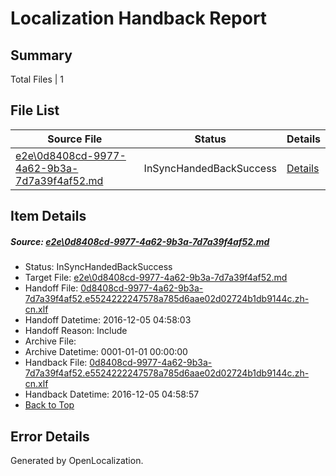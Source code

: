 # <a name='report-top'></a> Localization Handback Report

## Summary
 Total Files | 1

## File List
 Source File | Status | Details 
 ----------- | ------ | ------- 
 [e2e\0d8408cd-9977-4a62-9b3a-7d7a39f4af52.md](https://github.com/OpenLocalizationTestOrg/ol-test0/blob/6e0e95f5233495983e03ee3ac651ac460ad1268a/e2e/0d8408cd-9977-4a62-9b3a-7d7a39f4af52.md) | InSyncHandedBackSuccess | [Details](#59794f78ad46ec44498f0e97faf4a8aae2c1399a1)

## Item Details
##### <a name='59794f78ad46ec44498f0e97faf4a8aae2c1399a1'></a> Source: [e2e\0d8408cd-9977-4a62-9b3a-7d7a39f4af52.md](https://github.com/OpenLocalizationTestOrg/ol-test0/blob/6e0e95f5233495983e03ee3ac651ac460ad1268a/e2e/0d8408cd-9977-4a62-9b3a-7d7a39f4af52.md)
* Status: InSyncHandedBackSuccess
* Target File: [e2e\0d8408cd-9977-4a62-9b3a-7d7a39f4af52.md](https://github.com/OpenLocalizationTestOrg/ol-test0-zhcn/blob/f897fb728eb721da5a5aa5dba85caf2a0e609955/e2e/0d8408cd-9977-4a62-9b3a-7d7a39f4af52.md)
* Handoff File: [0d8408cd-9977-4a62-9b3a-7d7a39f4af52.e5524222247578a785d6aae02d02724b1db9144c.zh-cn.xlf](https://github.com/OpenLocalizationTestOrg/ol-test0-handoff/blob/602a063958177ce70232b0112b1c0ae9f13449c2/ol-handoff/OpenLocalizationTestOrg/ol-test0-zhcn/shujia/ht/0d8408cd-9977-4a62-9b3a-7d7a39f4af52.e5524222247578a785d6aae02d02724b1db9144c.zh-cn.xlf)
* Handoff Datetime: 2016-12-05 04:58:03
* Handoff Reason: Include
* Archive File: 
* Archive Datetime: 0001-01-01 00:00:00
* Handback File: [0d8408cd-9977-4a62-9b3a-7d7a39f4af52.e5524222247578a785d6aae02d02724b1db9144c.zh-cn.xlf](https://github.com/OpenLocalizationTestOrg/ol-test0-handback/blob/193d6cd274733af8e7d92110a44cf7204ea37e3f/ol-handback/OpenLocalizationTestOrg/ol-test0-zhcn/shujia/ht/0d8408cd-9977-4a62-9b3a-7d7a39f4af52.e5524222247578a785d6aae02d02724b1db9144c.zh-cn.xlf)
* Handback Datetime: 2016-12-05 04:58:57
* [Back to Top](#report-top)


## Error Details

Generated by OpenLocalization.
